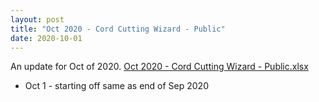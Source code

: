 ```yaml
---
layout: post
title: "Oct 2020 - Cord Cutting Wizard - Public"
date: 2020-10-01
---
```

<p>An update for Oct of 2020. <a href="/Oct 2020 - Cord Cutting Wizard - Public.xlsx">Oct 2020 - Cord Cutting Wizard - Public.xlsx</a>
  <p>
    <ul>
      <li>Oct 1 - starting off same as end of Sep 2020
